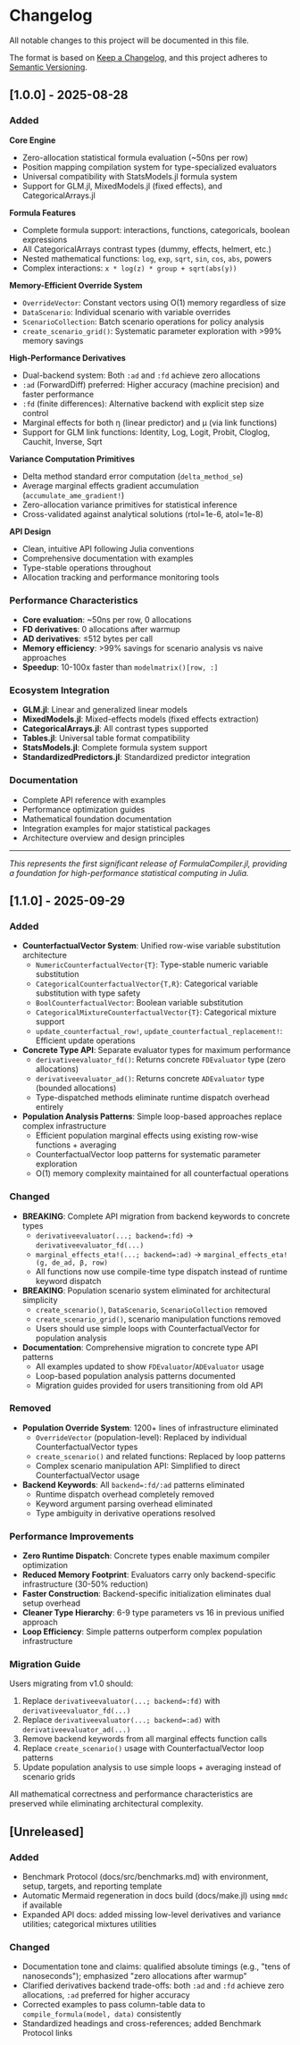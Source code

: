 # Changelog

All notable changes to this project will be documented in this file.

The format is based on [Keep a Changelog](https://keepachangelog.com/en/1.0.0/),
and this project adheres to [Semantic Versioning](https://semver.org/spec/v2.0.0.html).

## [1.0.0] - 2025-08-28

### Added

**Core Engine**
- Zero-allocation statistical formula evaluation (~50ns per row)
- Position mapping compilation system for type-specialized evaluators
- Universal compatibility with StatsModels.jl formula system
- Support for GLM.jl, MixedModels.jl (fixed effects), and CategoricalArrays.jl

**Formula Features**
- Complete formula support: interactions, functions, categoricals, boolean expressions
- All CategoricalArrays contrast types (dummy, effects, helmert, etc.)
- Nested mathematical functions: `log`, `exp`, `sqrt`, `sin`, `cos`, `abs`, powers
- Complex interactions: `x * log(z) * group + sqrt(abs(y))`

**Memory-Efficient Override System**
- `OverrideVector`: Constant vectors using O(1) memory regardless of size
- `DataScenario`: Individual scenario with variable overrides
- `ScenarioCollection`: Batch scenario operations for policy analysis
- `create_scenario_grid()`: Systematic parameter exploration with >99% memory savings

**High-Performance Derivatives**
- Dual-backend system: Both `:ad` and `:fd` achieve zero allocations
- `:ad` (ForwardDiff) preferred: Higher accuracy (machine precision) and faster performance
- `:fd` (finite differences): Alternative backend with explicit step size control
- Marginal effects for both η (linear predictor) and μ (via link functions)
- Support for GLM link functions: Identity, Log, Logit, Probit, Cloglog, Cauchit, Inverse, Sqrt

**Variance Computation Primitives**
- Delta method standard error computation (`delta_method_se`)
- Average marginal effects gradient accumulation (`accumulate_ame_gradient!`)
- Zero-allocation variance primitives for statistical inference
- Cross-validated against analytical solutions (rtol=1e-6, atol=1e-8)

**API Design**
- Clean, intuitive API following Julia conventions
- Comprehensive documentation with examples
- Type-stable operations throughout
- Allocation tracking and performance monitoring tools

### Performance Characteristics

- **Core evaluation**: ~50ns per row, 0 allocations
- **FD derivatives**: 0 allocations after warmup  
- **AD derivatives**: ≤512 bytes per call
- **Memory efficiency**: >99% savings for scenario analysis vs naive approaches
- **Speedup**: 10-100x faster than `modelmatrix()[row, :]`

### Ecosystem Integration

- **GLM.jl**: Linear and generalized linear models
- **MixedModels.jl**: Mixed-effects models (fixed effects extraction)
- **CategoricalArrays.jl**: All contrast types supported
- **Tables.jl**: Universal table format compatibility
- **StatsModels.jl**: Complete formula system support
- **StandardizedPredictors.jl**: Standardized predictor integration

### Documentation

- Complete API reference with examples
- Performance optimization guides
- Mathematical foundation documentation
- Integration examples for major statistical packages
- Architecture overview and design principles

---

*This represents the first significant release of FormulaCompiler.jl, providing a foundation for high-performance statistical computing in Julia.*
## [1.1.0] - 2025-09-29

### Added
- **CounterfactualVector System**: Unified row-wise variable substitution architecture
  - `NumericCounterfactualVector{T}`: Type-stable numeric variable substitution
  - `CategoricalCounterfactualVector{T,R}`: Categorical variable substitution with type safety
  - `BoolCounterfactualVector`: Boolean variable substitution
  - `CategoricalMixtureCounterfactualVector{T}`: Categorical mixture support
  - `update_counterfactual_row!`, `update_counterfactual_replacement!`: Efficient update operations
- **Concrete Type API**: Separate evaluator types for maximum performance
  - `derivativeevaluator_fd()`: Returns concrete `FDEvaluator` type (zero allocations)
  - `derivativeevaluator_ad()`: Returns concrete `ADEvaluator` type (bounded allocations)
  - Type-dispatched methods eliminate runtime dispatch overhead entirely
- **Population Analysis Patterns**: Simple loop-based approaches replace complex infrastructure
  - Efficient population marginal effects using existing row-wise functions + averaging
  - CounterfactualVector loop patterns for systematic parameter exploration
  - O(1) memory complexity maintained for all counterfactual operations

### Changed
- **BREAKING**: Complete API migration from backend keywords to concrete types
  - `derivativeevaluator(...; backend=:fd)` → `derivativeevaluator_fd(...)`
  - `marginal_effects_eta!(...; backend=:ad)` → `marginal_effects_eta!(g, de_ad, β, row)`
  - All functions now use compile-time type dispatch instead of runtime keyword dispatch
- **BREAKING**: Population scenario system eliminated for architectural simplicity
  - `create_scenario()`, `DataScenario`, `ScenarioCollection` removed
  - `create_scenario_grid()`, scenario manipulation functions removed
  - Users should use simple loops with CounterfactualVector for population analysis
- **Documentation**: Comprehensive migration to concrete type API patterns
  - All examples updated to show `FDEvaluator`/`ADEvaluator` usage
  - Loop-based population analysis patterns documented
  - Migration guides provided for users transitioning from old API

### Removed
- **Population Override System**: 1200+ lines of infrastructure eliminated
  - `OverrideVector` (population-level): Replaced by individual CounterfactualVector types
  - `create_scenario()` and related functions: Replaced by loop patterns
  - Complex scenario manipulation API: Simplified to direct CounterfactualVector usage
- **Backend Keywords**: All `backend=:fd/:ad` patterns eliminated
  - Runtime dispatch overhead completely removed
  - Keyword argument parsing overhead eliminated
  - Type ambiguity in derivative operations resolved

### Performance Improvements
- **Zero Runtime Dispatch**: Concrete types enable maximum compiler optimization
- **Reduced Memory Footprint**: Evaluators carry only backend-specific infrastructure (30-50% reduction)
- **Faster Construction**: Backend-specific initialization eliminates dual setup overhead
- **Cleaner Type Hierarchy**: 6-9 type parameters vs 16 in previous unified approach
- **Loop Efficiency**: Simple patterns outperform complex population infrastructure

### Migration Guide
Users migrating from v1.0 should:
1. Replace `derivativeevaluator(...; backend=:fd)` with `derivativeevaluator_fd(...)`
2. Replace `derivativeevaluator(...; backend=:ad)` with `derivativeevaluator_ad(...)`
3. Remove backend keywords from all marginal effects function calls
4. Replace `create_scenario()` usage with CounterfactualVector loop patterns
5. Update population analysis to use simple loops + averaging instead of scenario grids

All mathematical correctness and performance characteristics are preserved while eliminating architectural complexity.

## [Unreleased]

### Added
- Benchmark Protocol (docs/src/benchmarks.md) with environment, setup, targets, and reporting template
- Automatic Mermaid regeneration in docs build (docs/make.jl) using `mmdc` if available
- Expanded API docs: added missing low-level derivatives and variance utilities; categorical mixtures utilities

### Changed
- Documentation tone and claims: qualified absolute timings (e.g., "tens of nanoseconds"); emphasized "zero allocations after warmup"
- Clarified derivatives backend trade-offs: both `:ad` and `:fd` achieve zero allocations, `:ad` preferred for higher accuracy
- Corrected examples to pass column-table data to `compile_formula(model, data)` consistently
- Standardized headings and cross-references; added Benchmark Protocol links
